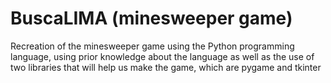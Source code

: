 # BuscaLIMA (minesweeper game)
Recreation of the minesweeper game using the Python programming language, using prior knowledge about the language as well as the use of two libraries that will help us make the game, which are pygame and tkinter
